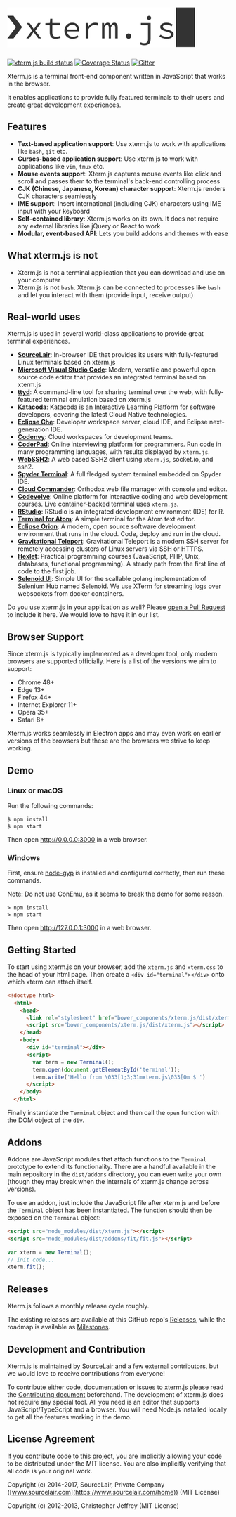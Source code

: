 # [![xterm.js logo](logo.png)](https://xtermjs.org)

[![xterm.js build status](https://api.travis-ci.org/sourcelair/xterm.js.svg)](https://travis-ci.org/sourcelair/xterm.js) [![Coverage Status](https://coveralls.io/repos/github/sourcelair/xterm.js/badge.svg)](https://coveralls.io/github/sourcelair/xterm.js) [![Gitter](https://badges.gitter.im/sourcelair/xterm.js.svg)](https://gitter.im/sourcelair/xterm.js?utm_source=badge&utm_medium=badge&utm_campaign=pr-badge)

Xterm.js is a terminal front-end component written in JavaScript that works in the browser.

It enables applications to provide fully featured terminals to their users and create great development experiences.

## Features
- **Text-based application support**: Use xterm.js to work with applications like `bash`, `git` etc.
- **Curses-based application support**: Use xterm.js to work with applications like `vim`, `tmux` etc.
- **Mouse events support**: Xterm.js captures mouse events like click and scroll and passes them to the terminal's back-end controlling process
- **CJK (Chinese, Japanese, Korean) character support**: Xterm.js renders CJK characters seamlessly
- **IME support**: Insert international (including CJK) characters using IME input with your keyboard
- **Self-contained library**: Xterm.js works on its own. It does not require any external libraries like jQuery or React to work
- **Modular, event-based API**: Lets you build addons and themes with ease

## What xterm.js is not
- Xterm.js is not a terminal application that you can download and use on your computer
- Xterm.js is not `bash`. Xterm.js can be connected to processes like `bash` and let you interact with them (provide input, receive output)

## Real-world uses
Xterm.js is used in several world-class applications to provide great terminal experiences.

- [**SourceLair**](https://www.sourcelair.com/): In-browser IDE that provides its users with fully-featured Linux terminals based on xterm.js
- [**Microsoft Visual Studio Code**](http://code.visualstudio.com/): Modern, versatile and powerful open source code editor that provides an integrated terminal based on xterm.js
- [**ttyd**](https://github.com/tsl0922/ttyd): A command-line tool for sharing terminal over the web, with fully-featured terminal emulation based on xterm.js
- [**Katacoda**](https://www.katacoda.com/): Katacoda is an Interactive Learning Platform for software developers, covering the latest Cloud Native technologies.
- [**Eclipse Che**](http://www.eclipse.org/che): Developer workspace server, cloud IDE, and Eclipse next-generation IDE.
- [**Codenvy**](http://www.codenvy.com): Cloud workspaces for development teams.
- [**CoderPad**](https://coderpad.io): Online interviewing platform for programmers. Run code in many programming languages, with results displayed by `xterm.js`.
- [**WebSSH2**](https://github.com/billchurch/WebSSH2): A web based SSH2 client using `xterm.js`, socket.io, and ssh2.
- [**Spyder Terminal**](https://github.com/spyder-ide/spyder-terminal): A full fledged system terminal embedded on Spyder IDE. 
- [**Cloud Commander**](https://cloudcmd.io "Cloud Commander"): Orthodox web file manager with console and editor.
- [**Codevolve**](https://www.codevolve.com "Codevolve"): Online platform for interactive coding and web development courses. Live container-backed terminal uses `xterm.js`.
- [**RStudio**](https://www.rstudio.com/products/RStudio "RStudio"): RStudio is an integrated development environment (IDE) for R.
- [**Terminal for Atom**](https://github.com/jsmecham/atom-terminal-tab): A simple terminal for the Atom text editor.
- [**Eclipse Orion**](https://orionhub.org): A modern, open source software development environment that runs in the cloud. Code, deploy and run in the cloud.
- [**Gravitational Teleport**](https://github.com/gravitational/teleport): Gravitational Teleport is a modern SSH server for remotely accessing clusters of Linux servers via SSH or HTTPS.
- [**Hexlet**](https://en.hexlet.io): Practical programming courses (JavaScript, PHP, Unix, databases, functional programming). A steady path from the first line of code to the first job. 
- [**Selenoid UI**](https://github.com/aerokube/selenoid-ui): Simple UI for the scallable golang implementation of Selenium Hub named Selenoid. We use XTerm for streaming logs over websockets from docker containers.


Do you use xterm.js in your application as well? Please [open a Pull Request](https://github.com/sourcelair/xterm.js/pulls) to include it here. We would love to have it in our list.

## Browser Support

Since xterm.js is typically implemented as a developer tool, only modern browsers are supported officially. Here is a list of the versions we aim to support:

- Chrome 48+
- Edge 13+
- Firefox 44+
- Internet Explorer 11+
- Opera 35+
- Safari 8+

Xterm.js works seamlessly in Electron apps and may even work on earlier versions of the browsers but these are the browsers we strive to keep working.

## Demo

### Linux or macOS

Run the following commands:

```
$ npm install
$ npm start
```

Then open http://0.0.0.0:3000 in a web browser.

### Windows

First, ensure [node-gyp](https://github.com/nodejs/node-gyp) is installed and configured correctly, then run these commands.

Note: Do not use ConEmu, as it seems to break the demo for some reason.

```
> npm install
> npm start
```

Then open http://127.0.0.1:3000 in a web browser.

## Getting Started

To start using xterm.js on your browser, add the `xterm.js` and `xterm.css` to the head of your html page. Then create a `<div id="terminal"></div>` onto which xterm can attach itself.
```html
<!doctype html>
  <html>
    <head>
      <link rel="stylesheet" href="bower_components/xterm.js/dist/xterm.css" />
      <script src="bower_components/xterm.js/dist/xterm.js"></script>
    </head>
    <body>
      <div id="terminal"></div>
      <script>
      	var term = new Terminal();
        term.open(document.getElementById('terminal'));
        term.write('Hello from \033[1;3;31mxterm.js\033[0m $ ')
      </script>
    </body>
  </html>
```
Finally instantiate the `Terminal` object and then call the `open` function with the DOM object of the `div`.

## Addons

Addons are JavaScript modules that attach functions to the `Terminal` prototype to extend its functionality. There are a handful available in the main repository in the `dist/addons` directory, you can even write your own (though they may break when the internals of xterm.js change across versions).

To use an addon, just include the JavaScript file after xterm.js and before the `Terminal` object has been instantiated. The function should then be exposed on the `Terminal` object:

```html
<script src="node_modules/dist/xterm.js"></script>
<script src="node_modules/dist/addons/fit/fit.js"></script>
```

```js
var xterm = new Terminal();
// init code...
xterm.fit();
```

## Releases

Xterm.js follows a monthly release cycle roughly.

The existing releases are available at this GitHub repo's [Releases](https://github.com/sourcelair/xterm.js/releases), while the roadmap is available as [Milestones](https://github.com/sourcelair/xterm.js/milestones).

## Development and Contribution

Xterm.js is maintained by [SourceLair](https://www.sourcelair.com/) and a few external contributors, but we would love to receive contributions from everyone!

To contribute either code, documentation or issues to xterm.js please read the [Contributing document](CONTRIBUTING.md) beforehand. The development of xterm.js does not require any special tool. All you need is an editor that supports JavaScript/TypeScript and a browser. You will need Node.js installed locally to get all the features working in the demo.

## License Agreement

If you contribute code to this project, you are implicitly allowing your code to be distributed under the MIT license. You are also implicitly verifying that all code is your original work.

Copyright (c) 2014-2017, SourceLair, Private Company ([www.sourcelair.com](https://www.sourcelair.com/home)) (MIT License)

Copyright (c) 2012-2013, Christopher Jeffrey (MIT License)

